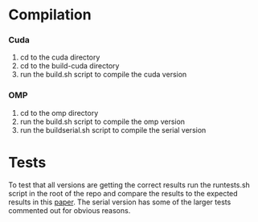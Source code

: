 # Compilation

### Cuda

1. cd to the cuda directory
2. cd to the build-cuda directory
3. run the build.sh script to compile the cuda version
### OMP
1. cd to the omp directory
2. run the build.sh script to compile the omp version
3. run the buildserial.sh script to compile the serial version

# Tests
To test that all versions are getting the correct results run the runtests.sh script in the root of the repo and compare the results to the expected results in this [paper](https://asc.llnl.gov/sites/asc/files/2023-05/LULESH2.0_Changes.pdf). The serial version has some of the larger tests commented out for obvious reasons.

